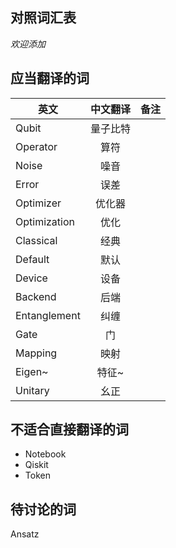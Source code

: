 ## 对照词汇表
*欢迎添加*

## 应当翻译的词
| 英文 | 中文翻译 | 备注 |
| ------------- |:-------------:| -----:|
| Qubit | 量子比特 |
|Operator|算符|
|Noise|噪音|
|Error|误差|
|Optimizer|优化器|
|Optimization|优化|
|Classical|经典|
|Default|默认|
|Device|设备|
|Backend|后端|
|Entanglement|纠缠|
|Gate|门|
|Mapping|映射|
|Eigen~|特征~|
|Unitary|幺正|

## 不适合直接翻译的词
- Notebook
- Qiskit
- Token


## 待讨论的词

Ansatz
